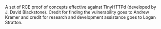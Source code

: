 A set of RCE proof of concepts effective against TinyHTTPd (developed by J. David Blackstone). Credit for finding the vulnerability goes to Andrew Kramer and credit for research and development assistance goes to Logan Stratton.
